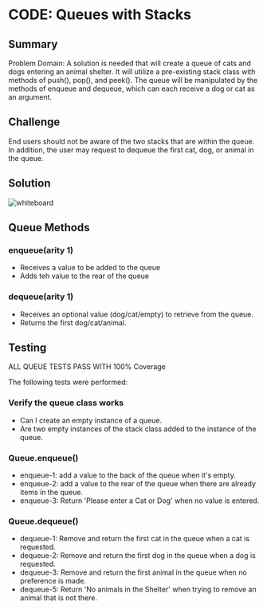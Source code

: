 # CODE: Queues with Stacks

## Summary
Problem Domain: A solution is needed that will create a queue of cats and dogs entering an animal shelter.  It will utilize a pre-existing stack class with methods of push(), pop(), and peek().  The queue will be manipulated by the methods of enqueue and dequeue, which can each receive a dog or cat as an argument.

## Challenge
End users should not be aware of the two stacks that are within the queue.  In addition, the user may request to dequeue the first cat, dog, or animal in the queue.


## Solution
![whiteboard](https://raw.githubusercontent.com/dlchambersjr/data-structures-and-algorithms/master/assets/fifo-animal-shelter.jpg)


## Queue Methods

### enqueue(arity 1)
* Receives a value to be added to the queue
* Adds teh value to the rear of the queue

### dequeue(arity 1)
* Receives an optional value (dog/cat/empty) to retrieve from the queue.
* Returns the first dog/cat/animal.

## Testing
ALL QUEUE TESTS PASS WITH 100% Coverage

The following tests were performed:

### Verify the queue class works
* Can I create an empty instance of a queue.
* Are two empty instances of the stack class added to the instance of the queue.

### Queue.enqueue()
* enqueue-1: add a value to the back of the queue when it's empty.
* enqueue-2: add a value to the rear of the queue when there are already items in the queue.
* enqueue-3: Return 'Please enter a Cat or Dog' when no value is entered.

### Queue.dequeue()
* dequeue-1: Remove and return the first cat in the queue when a cat is requested.   
* dequeue-2: Remove and return the first dog in the queue when a dog is requested.   
* dequeue-3: Remove and return the first animal in the queue when no preference is made.   
* dequeue-5: Return 'No animals in the Shelter' when trying to remove an animal that is not there.
